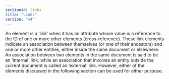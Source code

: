 ```yaml
---
sectionid: links
title: "Links"
version: "v4"
---
```


An element is a ‘link’ when it has an attribute whose value is a reference to the ID of one or more other elements (cross-reference). These link elements indicate an association between themselves (or one of their ancestors) and one or more other entities, either inside the same document or elsewhere. An association between two elements in the same document is said to be an ‘internal’ link, while an association that involves an entity outside the current document is called an ‘external’ link. However, either of the elements discussed in the following section can be used for either purpose.

